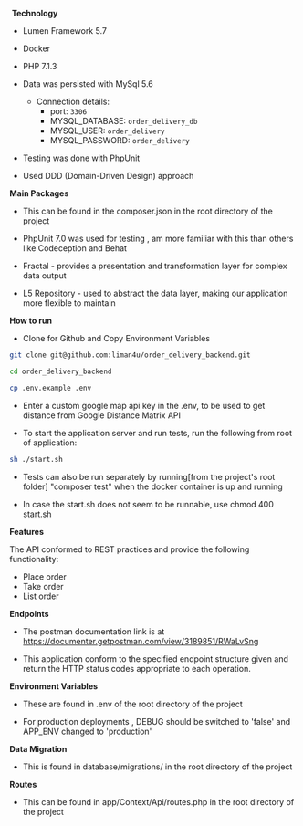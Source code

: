  **Technology**

- Lumen Framework 5.7

- Docker

- PHP 7.1.3

- Data was persisted with MySql 5.6 
    - Connection details:
        - port: `3306`
        - MYSQL_DATABASE: `order_delivery_db`
        - MYSQL_USER: `order_delivery`
        - MYSQL_PASSWORD: `order_delivery`

- Testing was done with PhpUnit 

- Used DDD (Domain-Driven Design) approach

 **Main Packages**

- This can be found in the composer.json in the root directory of the project

- PhpUnit 7.0 was used for testing , am more familiar with this than others like Codeception and Behat

- Fractal -  provides a presentation and transformation layer for complex data output

- L5 Repository - used to abstract the data layer, making our application more flexible to maintain 

 **How to run**
- Clone for Github and Copy Environment Variables
```bash
git clone git@github.com:liman4u/order_delivery_backend.git

cd order_delivery_backend

cp .env.example .env
```

- Enter a custom google map api key in the .env, to be used to get distance from Google Distance Matrix API

- To start the application server and run tests, run the following from root of application:
```bash
sh ./start.sh
```
- Tests can also be run separately by running[from the project's root folder] "composer test" when the docker container is up and running

- In case the start.sh does not seem to be runnable, use chmod 400 start.sh

 **Features**

The API  conformed to REST practices and  provide the following functionality:

- Place order
- Take order
- List order

 **Endpoints**

- The postman documentation link is at https://documenter.getpostman.com/view/3189851/RWaLvSng

- This application conform to the specified endpoint structure given and return the HTTP status codes appropriate to each operation.  


 **Environment Variables**

- These are found in .env of the root directory of the project

- For production deployments , DEBUG should be switched to 'false' and APP_ENV changed to 'production'


 **Data Migration**

- This is found in database/migrations/ in the root directory of the project


 **Routes**

- This can be found in app/Context/Api/routes.php in the root directory of the project